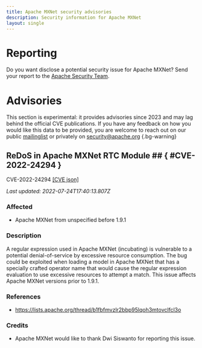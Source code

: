 ```yaml
---
title: Apache MXNet security advisories
description: Security information for Apache MXNet
layout: single
---
```


# Reporting

Do you want disclose a potential security issue for Apache MXNet? Send your report to the [Apache Security Team](mailto:security@apache.org).

# Advisories

This section is experimental: it provides advisories since 2023 and may lag behind the official CVE publications. If you have any feedback on how you would like this data to be provided, you are welcome to reach out on our public [mailinglist](/mailinglist) or privately on [security@apache.org](mailto:security@apache.org)
{.bg-warning}

## ReDoS in Apache MXNet RTC Module ## { #CVE-2022-24294 }

CVE-2022-24294 [\[CVE json\]](./CVE-2022-24294.cve.json)

_Last updated: 2022-07-24T17:40:13.807Z_

### Affected

* Apache MXNet from unspecified before 1.9.1


### Description

A regular expression used in Apache MXNet (incubating) is vulnerable to a potential denial-of-service by excessive resource consumption. The bug could be exploited when loading a model in Apache MXNet that has a specially crafted operator name that would cause the regular expression evaluation to use excessive resources to attempt a match. This issue affects Apache MXNet versions prior to 1.9.1.

### References
* https://lists.apache.org/thread/b1fbfmvzlr2bbp95lqoh3mtovclfcl3o


### Credits
* Apache MXNet would like to thank Dwi Siswanto for reporting this issue.
